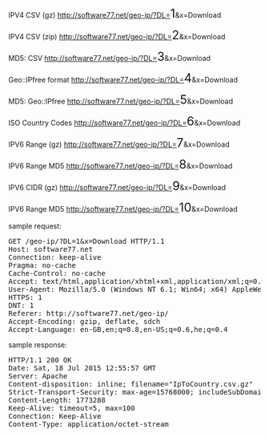 <!--more-->

<pre><style>[xl]{font-size:x-large;</style></pre>

IPV4 CSV (gz)
<a href="http://software77.net/geo-ip/?DL=1&x=Download" target="_blank">http://software77.net/geo-ip/?DL=<span xl>1</span>&x=Download</a>

IPV4 CSV (zip)
<a href="http://software77.net/geo-ip/?DL=2&x=Download" target="_blank">http://software77.net/geo-ip/?DL=<span xl>2</span>&x=Download</a>

MD5: CSV
<a href="http://software77.net/geo-ip/?DL=3&x=Download" target="_blank">http://software77.net/geo-ip/?DL=<span xl>3</span>&x=Download</a>

Geo::IPfree format
<a href="http://software77.net/geo-ip/?DL=4&x=Download" target="_blank">http://software77.net/geo-ip/?DL=<span xl>4</span>&x=Download</a>

MD5: Geo::IPfree
<a href="http://software77.net/geo-ip/?DL=5&x=Download" target="_blank">http://software77.net/geo-ip/?DL=<span xl>5</span>&x=Download</a>

ISO Country Codes
<a href="http://software77.net/geo-ip/?DL=6&x=Download" target="_blank">http://software77.net/geo-ip/?DL=<span xl>6</span>&x=Download</a>

IPV6 Range (gz)
<a href="http://software77.net/geo-ip/?DL=7&x=Download" target="_blank">http://software77.net/geo-ip/?DL=<span xl>7</span>&x=Download</a>

IPV6 Range MD5
<a href="http://software77.net/geo-ip/?DL=8&x=Download" target="_blank">http://software77.net/geo-ip/?DL=<span xl>8</span>&x=Download</a>

IPV6 CIDR (gz)
<a href="http://software77.net/geo-ip/?DL=9&x=Download" target="_blank">http://software77.net/geo-ip/?DL=<span xl>9</span>&x=Download</a>

IPV6 Range MD5
<a href="http://software77.net/geo-ip/?DL=10&x=Download" target="_blank">http://software77.net/geo-ip/?DL=<span xl>10</span>&x=Download</a>



sample request:
<pre>
GET /geo-ip/?DL=1&x=Download HTTP/1.1
Host: software77.net
Connection: keep-alive
Pragma: no-cache
Cache-Control: no-cache
Accept: text/html,application/xhtml+xml,application/xml;q=0.9,image/webp,*/*;q=0.8
User-Agent: Mozilla/5.0 (Windows NT 6.1; Win64; x64) AppleWebKit/537.36 (KHTML, like Gecko) Chrome/46.0.2456.0 Safari/537.36
HTTPS: 1
DNT: 1
Referer: http://software77.net/geo-ip/
Accept-Encoding: gzip, deflate, sdch
Accept-Language: en-GB,en;q=0.8,en-US;q=0.6,he;q=0.4
</pre>

sample response:
<pre>
HTTP/1.1 200 OK
Date: Sat, 18 Jul 2015 12:55:57 GMT
Server: Apache
Content-disposition: inline; filename="IpToCountry.csv.gz"
Strict-Transport-Security: max-age=15768000; includeSubDomains
Content-Length: 1773288
Keep-Alive: timeout=5, max=100
Connection: Keep-Alive
Content-Type: application/octet-stream
</pre>